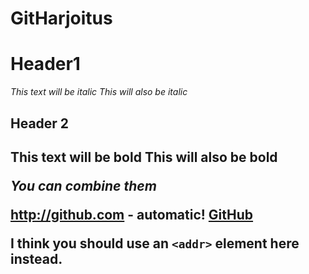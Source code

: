 # GitHarjoitus

<h1> Header1 </h1>
  
*This text will be italic*
_This will also be italic_

<h2> Header 2 <h2>

**This text will be bold**
__This will also be bold__

_You **can** combine them_


http://github.com - automatic!
[GitHub](http://github.com)

I think you should use an
`<addr>` element here instead.
